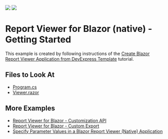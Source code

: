 <!-- default badges list -->
[![](https://img.shields.io/badge/Open_in_DevExpress_Support_Center-FF7200?style=flat-square&logo=DevExpress&logoColor=white)](https://supportcenter.devexpress.com/ticket/details/T1093551)
[![](https://img.shields.io/badge/📖_How_to_use_DevExpress_Examples-e9f6fc?style=flat-square)](https://docs.devexpress.com/GeneralInformation/403183)
<!-- default badges end -->
# Report Viewer for Blazor (native) - Getting Started

This example is created by following instructions of the [Create Blazor Report Viewer Application from DevExpress Template](https://docs.devexpress.com/XtraReports/403069) tutorial. 

## Files to Look At

- [Program.cs](DxBlazorApplication1/Program.cs) 
- [Viewer.razor](DxBlazorApplication1/Pages/Viewer.razor)


## More Examples

- [Report Viewer for Blazor - Customization API](https://github.com/DevExpress-Examples/Reporting-Blazor-Report-Viewer-Customization)
- [Report Viewer for Blazor - Custom Export](https://github.com/DevExpress-Examples/Reporting-Blazor-Report-Viewer-Custom-Export)
- [Specify Parameter Values in a Blazor Report Viewer (Native) Application](https://github.com/DevExpress-Examples/Reporting-Blazor-Native-Viewer-Specify-Parameters)
